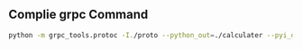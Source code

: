 
## Complie grpc Command
```bash
python -m grpc_tools.protoc -I./proto --python_out=./calculater --pyi_out=./calculater --grpc_python_out=./calculater ./proto/calculater.proto
```